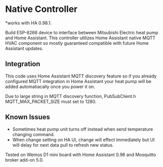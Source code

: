 # Native Controller

*works with HA 0.98.1.

Build ESP-8266 device to interface between Mitsubishi Electric heat pump and Home Assistant. This controller utilizes Home Assistant native MQTT HVAC component so mostly guaranteed compatible with future Home Assistant updates. 

## Integration
This code uses Home Assistant MQTT discovery feature so if you already configured MQTT integration in Home Assistant your heat pump will be added automatiacally once you power it on. 

Due to large string in MQTT discovery function, PubSubClient.h MQTT_MAX_PACKET_SIZE must set to 1280.

## Known Issues
* Sometimes heat pump unit turns off instead when send temperature changing command.
* When change setting on HA UI, change will effect immediately but UI will delay for next data pull to refresh new status.

Tested on Wemos D1 mini board with Home Assistant 0.96 and Mosquitto broker add-on 5.0.
